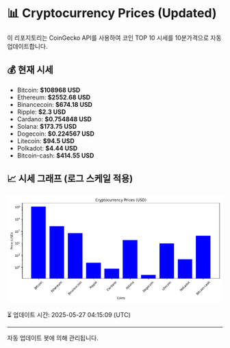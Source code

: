 
# 📊 Cryptocurrency Prices (Updated)

이 리포지토리는 CoinGecko API를 사용하여 코인 TOP 10 시세를 10분가격으로 자동 업데이트합니다.

## 💰 현재 시세
- Bitcoin: **$108968 USD**
- Ethereum: **$2552.68 USD**
- Binancecoin: **$674.18 USD**
- Ripple: **$2.3 USD**
- Cardano: **$0.754848 USD**
- Solana: **$173.75 USD**
- Dogecoin: **$0.224567 USD**
- Litecoin: **$94.5 USD**
- Polkadot: **$4.44 USD**
- Bitcoin-cash: **$414.55 USD**

## 📈 시세 그래프 (로그 스케일 적용)
![Crypto Prices](crypto_prices.png)

⏳ 업데이트 시간: 2025-05-27 04:15:09 (UTC)

---
자동 업데이트 봇에 의해 관리됩니다.
